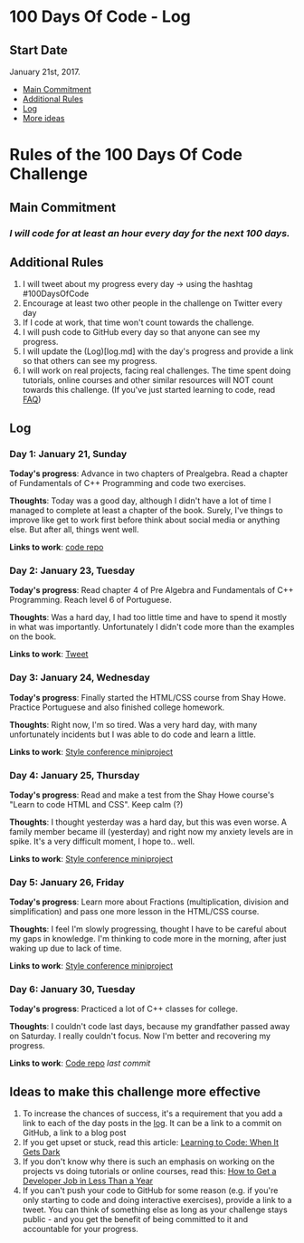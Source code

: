 # 100 Days Of Code - Log

## Start Date
January 21st, 2017.

- [Main Commitment](#main-commitment)
- [Additional Rules](#additional-rules)
- [Log](#log)
- [More ideas](#ideas-to-make-this-challenge-more-effective)

# Rules of the 100 Days Of Code Challenge

## Main Commitment
### *I will code for at least an hour every day for the next 100 days.*

## Additional Rules
1. I will tweet about my progress every day -> using the hashtag #100DaysOfCode
2. Encourage at least two other people in the challenge on Twitter every day
3. If I code at work, that time won't count towards the challenge.
4. I will push code to GitHub every day so that anyone can see my progress.
5. I will update the (Log)[log.md] with the day's progress and provide a link so that others can see my progress.
6. I will work on real projects, facing real challenges. The time spent doing tutorials, online courses and other similar resources will NOT count towards this challenge. (If you've just started learning to code, read [FAQ](FAQ.md))

## Log

### Day 1: January 21, Sunday

**Today's progress**: Advance in two chapters of Prealgebra. Read a chapter of Fundamentals of C++ Programming and code two exercises.

**Thoughts**: Today was a good day, although I didn't have a lot of time I managed to complete at least a chapter of the book. Surely, I've things to improve like get to work first before think about social media or anything else. But after all, things went well.

**Links to work**:
[code repo](https://github.com/jesuodz/code/commit/fdaa5199f5a0aacd2c9dd77967db023820ad55eb)

### Day 2: January 23, Tuesday

**Today's progress**: Read chapter 4 of Pre Algebra and Fundamentals of C++ Programming. Reach level 6 of Portuguese.

**Thoughts**: Was a hard day, I had too little time and have to spend it mostly in what was importantly. Unfortunately I didn't code more than the examples on the book.

**Links to work**:
[Tweet](https://twitter.com/jesuodz/status/956125373342867456)

### Day 3: January 24, Wednesday

**Today's progress**: Finally started the HTML/CSS course from Shay Howe. Practice Portuguese and also finished college homework.

**Thoughts**: Right now, I'm so tired. Was a very hard day, with many unfortunately incidents but I was able to do code and learn a little.

**Links to work**:
[Style conference miniproject](https://github.com/jesuodz/fcc-frontend-projects/commit/be0ef1a524afbe5fa0ef877bf99dc8f87e7b2c28)

### Day 4: January 25, Thursday

**Today's progress**: Read and make a test from the Shay Howe course's "Learn to code HTML and CSS". Keep calm (?)

**Thoughts**: I thought yesterday was a hard day, but this was even worse. A family member became ill (yesterday) and right now my anxiety levels are in spike. It's a very difficult moment, I hope to.. well.

**Links to work**:
[Style conference miniproject](https://github.com/jesuodz/fcc-frontend-projects/commit/353aaa776aa88d29d69cdfd5ffce900d7799c8b0)

### Day 5: January 26, Friday

**Today's progress**: Learn more about Fractions (multiplication, division and simplification) and pass one more lesson in the HTML/CSS course.

**Thoughts**: I feel I'm slowly progressing, thought I have to be careful about my gaps in knowledge. I'm thinking to code more in the morning, after just waking up due to lack of time.

**Links to work**:
[Style conference miniproject](https://github.com/jesuodz/fcc-frontend-projects/commit/0779fbaec429a45f19f2811f2b944d0a26ddf540)

### Day 6: January 30, Tuesday

**Today's progress**: Practiced a lot of C++ classes for college.

**Thoughts**: I couldn't code last days, because my grandfather passed away on Saturday. I really couldn't focus. Now I'm better and recovering my progress.

**Links to work**:
[Code repo](https://github.com/jesuodz/code/commit/2015873b8b787f7e2045eab8524910cd19f0a1b4) _last commit_

## Ideas to make this challenge more effective
1. To increase the chances of success, it's a requirement that you add a link to each of the day posts in the [log](log.md). It can be a link to a commit on GitHub, a link to a blog post
2. If you get upset or stuck, read this article: [Learning to Code: When It Gets Dark](https://medium.freecodecamp.com/learning-to-code-when-it-gets-dark-e485edfb58fd)
3. If you don't know why there is such an emphasis on working on the projects vs doing tutorials or online courses, read this: [How to Get a Developer Job in Less Than a Year](https://medium.freecodecamp.com/how-to-get-a-developer-job-in-less-than-a-year-c27bbfe71645)
4. If you can't push your code to GitHub for some reason (e.g. if you're only starting to code and doing interactive exercises), provide a link to a tweet. You can think of something else as long as your challenge stays public - and you get the benefit of being committed to it and accountable for your progress.
